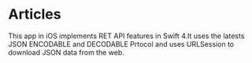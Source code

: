# Articles
This app in iOS implements RET API features in Swift 4.It uses the latests JSON ENCODABLE and DECODABLE Prtocol and uses URLSession to download JSON data from the web.
